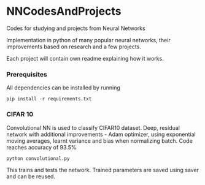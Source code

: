 # NNCodesAndProjects
Codes for studying and projects from Neural Networks

Implementation in python of many popular neural networks, their improvements based on research and a few projects.

Each project will contain own readme explaining how it works.

### Prerequisites

All dependencies can be installed by running

```
pip install -r requirements.txt
```

### CIFAR 10

Convolutional NN is used to classify CIFAR10 dataset. Deep, residual network with additional improvements - Adam optimizer, using exponential moving averages, learnt variance and bias when normalizing batch.
Code reaches accuracy of 93.5%

```
python convolutional.py
```

This trains and tests the network. Trained parameters are saved using saver and can be reused.
